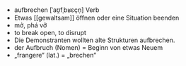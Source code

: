 - aufbrechen [ˈaʊ̯fˌbʁɛçn̩] Verb
- Etwas [[gewaltsam]] öffnen oder eine Situation beenden
- mở, phá vỡ
- to break open, to disrupt
- Die Demonstranten wollten alte Strukturen aufbrechen.
- der Aufbruch (Nomen) = Beginn von etwas Neuem
- „frangere“ (lat.) = „brechen“